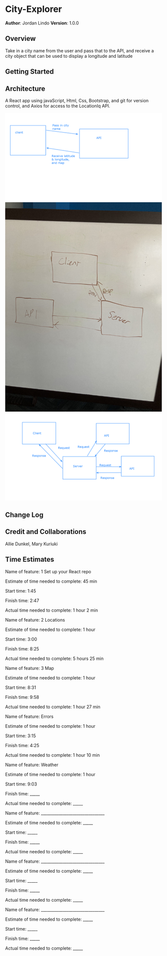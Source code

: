 # City-Explorer

**Author**: Jordan Lindo
**Version**: 1.0.0 

## Overview

Take in a city name from the user and pass that to the API, and receive a city object that can be used to display a longitude and latitude 

## Getting Started

## Architecture

A React app using javaScript, Html, Css, Bootstrap, and git for version control, and Axios for access to the LocationIq API.

<img src="./public/images/Whiteboard.png" /> 
<img src="./public/images/IMG_1765.jpg" /> 
<img src="./public/images/Whiteboard8322.png" /> 


## Change Log

## Credit and Collaborations 

Allie Dunkel, Mary Kuriuki

## Time Estimates

Name of feature: 1 Set up your React repo

Estimate of time needed to complete: 45 min

Start time: 1:45

Finish time: 2:47

Actual time needed to complete: 1 hour 2 min

Name of feature: 2 Locations

Estimate of time needed to complete: 1 hour

Start time: 3:00

Finish time: 8:25

Actual time needed to complete: 5 hours 25 min

Name of feature: 3 Map

Estimate of time needed to complete: 1 hour

Start time: 8:31

Finish time: 9:58

Actual time needed to complete: 1 hour 27 min

Name of feature: Errors

Estimate of time needed to complete: 1 hour

Start time: 3:15

Finish time: 4:25

Actual time needed to complete: 1 hour 10 min

Name of feature: Weather

Estimate of time needed to complete: 1 hour

Start time: 9:03

Finish time: _____

Actual time needed to complete: _____

Name of feature: ________________________________

Estimate of time needed to complete: _____

Start time: _____

Finish time: _____

Actual time needed to complete: _____

Name of feature: ________________________________

Estimate of time needed to complete: _____

Start time: _____

Finish time: _____

Actual time needed to complete: _____

Name of feature: ________________________________

Estimate of time needed to complete: _____

Start time: _____

Finish time: _____

Actual time needed to complete: _____
